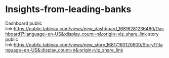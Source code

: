# Insights-from-leading-banks
Dashboard public link:https://public.tableau.com/views/new_dashboard_16816281236460/Dashboard1?:language=en-US&:display_count=n&:origin=viz_share_link
story public link:https://public.tableau.com/views/new_story_16817160120600/Story1?:language=en-US&:display_count=n&:origin=viz_share_link
